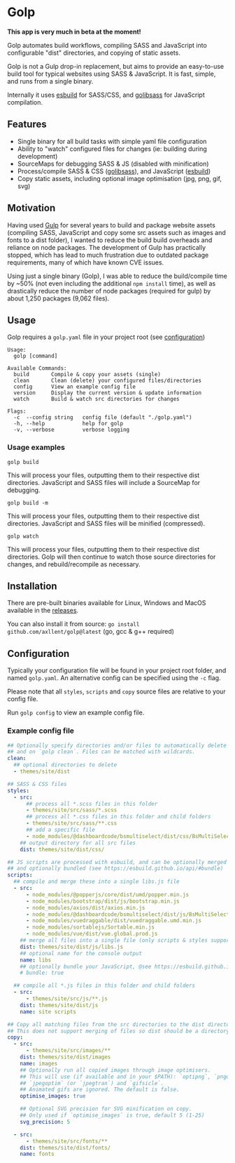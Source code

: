 # Golp

**This app is very much in beta at the moment!**

Golp automates build workflows, compiling SASS and JavaScript into configurable "dist" directories, and copying of static assets.

Golp is not a Gulp drop-in replacement, but aims to provide an easy-to-use build tool for typical websites using SASS & JavaScript. It is fast, simple, and runs from a single binary.

Internally it uses [esbuild](https://github.com/evanw/esbuild) for SASS/CSS, and [golibsass](https://github.com/bep/golibsass) for JavaScript compilation.


## Features

- Single binary for all build tasks with simple yaml file configuration
- Ability to "watch" configured files for changes (ie: building during development)
- SourceMaps for debugging SASS & JS (disabled with minification)
- Process/compile SASS & CSS ([golibsass](https://github.com/bep/golibsass)), and JavaScript ([esbuild](https://github.com/evanw/esbuild))
- Copy static assets, including optional image optimisation (jpg, png, gif, svg)


## Motivation

Having used [Gulp](https://gulpjs.com/) for several years to build and package website assets (compiling SASS, JavaScript and copy some src assets such as images and fonts to a dist folder), I wanted to reduce the build build overheads and reliance on node packages. The development of Gulp has practically stopped, which has lead to much frustration due to outdated package requirements, many of which have known CVE issues.

Using just a single binary (Golp), I was able to reduce the build/compile time by ~50% (not even including the additional `npm install` time), as well as drastically reduce the number of node packages (required for gulp) by about 1,250 packages (9,062 files).


## Usage

Golp requires a `golp.yaml` file in your project root (see [configuration](#configuration))

```
Usage:
  golp [command]

Available Commands:
  build       Compile & copy your assets (single)
  clean       Clean (delete) your configured files/directories
  config      View an example config file
  version     Display the current version & update information
  watch       Build & watch src directories for changes

Flags:
  -c  --config string   config file (default "./golp.yaml")
  -h, --help            help for golp
  -v, --verbose         verbose logging
```


### Usage examples

```
golp build
```
This will process your files, outputting them to their respective dist directories. JavaScript and SASS files will include a SourceMap for debugging.

```
golp build -m
```
This will process your files, outputting them to their respective dist directories. JavaScript and SASS files will be minified (compressed).

```
golp watch
```
This will process your files, outputting them to their respective dist directories. Golp will then continue to watch those source directories for changes, and rebuild/recompile as necessary.


## Installation

There are pre-built binaries available for Linux, Windows and MacOS available in the [releases](https://github.com/axllent/golp/releases/latest).

You can also install it from source: `go install github.com/axllent/golp@latest` (go, gcc & g++ required)


## Configuration

Typically your configuration file will be found in your project root folder, and named `golp.yaml`. An alternative config can be specified using the `-c` flag.

Please note that all `styles`, `scripts` and `copy` source files are relative to your config file.

Run `golp config` to view an example config file.


### Example config file

```yaml
## Optionally specify directories and/or files to automatically delete on every build, 
## and on `golp clean`. Files can be matched with wildcards.
clean: 
  ## optional directories to delete
  - themes/site/dist

## SASS & CSS files
styles:
  - src:
      ## process all *.scss files in this folder
      - themes/site/src/sass/*.scss
      ## process all *.css files in this folder and child folders
      - themes/site/src/sass/**.css 
      ## add a specific file
      - node_modules/@dashboardcode/bsmultiselect/dist/css/BsMultiSelect.css
    ## output directory for all src files
    dist: themes/site/dist/css/

## JS scripts are processed with esbuild, and can be optionally merged into a single file,
## and optionally bundled (see https://esbuild.github.io/api/#bundle)
scripts:
  ## compile and merge these into a single libs.js file
  - src:
      - node_modules/@popperjs/core/dist/umd/popper.min.js
      - node_modules/bootstrap/dist/js/bootstrap.min.js
      - node_modules/axios/dist/axios.min.js
      - node_modules/@dashboardcode/bsmultiselect/dist/js/BsMultiSelect.min.js
      - node_modules/vuedraggable/dist/vuedraggable.umd.min.js
      - node_modules/sortablejs/Sortable.min.js
      - node_modules/vue/dist/vue.global.prod.js
    ## merge all files into a single file (only scripts & styles supported)
    dist: themes/site/dist/js/libs.js 
    ## optional name for the console output
    name: libs
    ## optionally bundle your JavaScript, @see https://esbuild.github.io/api/#bundle 
    # bundle: true

  ## compile all *.js files in this folder and child folders
  - src:
      - themes/site/src/js/**.js
    dist: themes/site/dist/js
    name: site scripts

## Copy all matching files from the src directories to the dist directories.
## This does not support merging of files so dist should be a directory name.
copy:
  - src:
      - themes/site/src/images/**
    dist: themes/site/dist/images
    name: images
    ## Optionally run all copied images through image optimisers.
    ## This will use (if available and in your $PATH): `optipng`, `pngquant`,
    ## `jpegoptim` (or `jpegtran`) and `gifsicle`.
    ## Animated gifs are ignored. The default is false.
    optimise_images: true

    ## Optional SVG precision for SVG minification on copy. 
    ## Only used if `optimise_images` is true, default 5 (1-25)
    svg_precision: 5

  - src: 
      - themes/site/src/fonts/**
    dist: themes/site/dist/fonts/
    name: fonts
```
